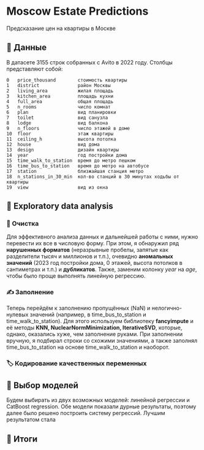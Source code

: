 # Moscow Estate Predictions
Предсказание цен на квартиры в Москве
## 📑 Данные
В датасете 3155 строк собранных с Аvito в 2022 году. Столбцы представляют собой:
 ```
 0   price_thousand        стоимость квартиры
 1   district              район Москвы
 2   living_area           жилая площадь
 3   kitchen_area          площадь кухни
 4   full_area             общая площадь
 5   n_rooms               число комнат
 6   plan                  вид планировки
 7   toilet                вид санузла
 8   lodge                 вид балкона
 9   n_floors              число этажей в доме
 10  floor                 этаж квартиры
 11  ceiling_h             высота потолка
 12  house                 вид дома
 13  design                дизайн квартиры
 14  year                  год постройки дома
 15  time_walk_to_station  время до метро пешком
 16  time_bus_to_station   время до метро на автобусе
 17  station               близжайшая станция метро
 18  n_stations_in_30_min  кол-во станций в 30 минутах ходьбы от квартиры
 19  view                  вид из окна
 ```
## 🤔 Exploratory data analysis
### 🧹 Очистка
Для эффективного анализа данных и дальнейшей работы с ними, нужно перевести их все в числовую форму. При этом, я обнаружил ряд **нарушенных форматов** (неразрывные пробелы, запятые как разделители тысяч и миллионов и т.п.), очевидно **аномальных значений** (2023 год постройки дома, 0 этажей, высота потолков в сантиметрах и т.п.) и **дубликатов**.
Также, заменим колонку _year_ на _age_, чтобы было проще выполнять линейную регрессию.
### ✍ Заполнение
Теперь перейдём к заполнению пропущённых (NaN) и нелогично-нулевых значений (например, в time_bus_to_station и time_walk_to_station). Для этого используем библиотеку **fancyimpute** и её методы **KNN, NuclearNormMinimization, IterativeSVD**, которые, однако, оказались хуже, чем заполнение руками.
При заполнении вручную, я подбирал строки со схожими значениями, а также заполнял time_bus_to_station на основе time_walk_to_station и наоборот.
### 🏷️ Кодирование качественных переменных
## 📐 Выбор моделей
Будем выбирать из двух возможных моделей: линейной регрессии и CatBoost regression.
Обе модели показали дурные результаты, поэтому далее было решено построить систему регрессий.
Лучшим результатом стала
## 🧮 Итоги
